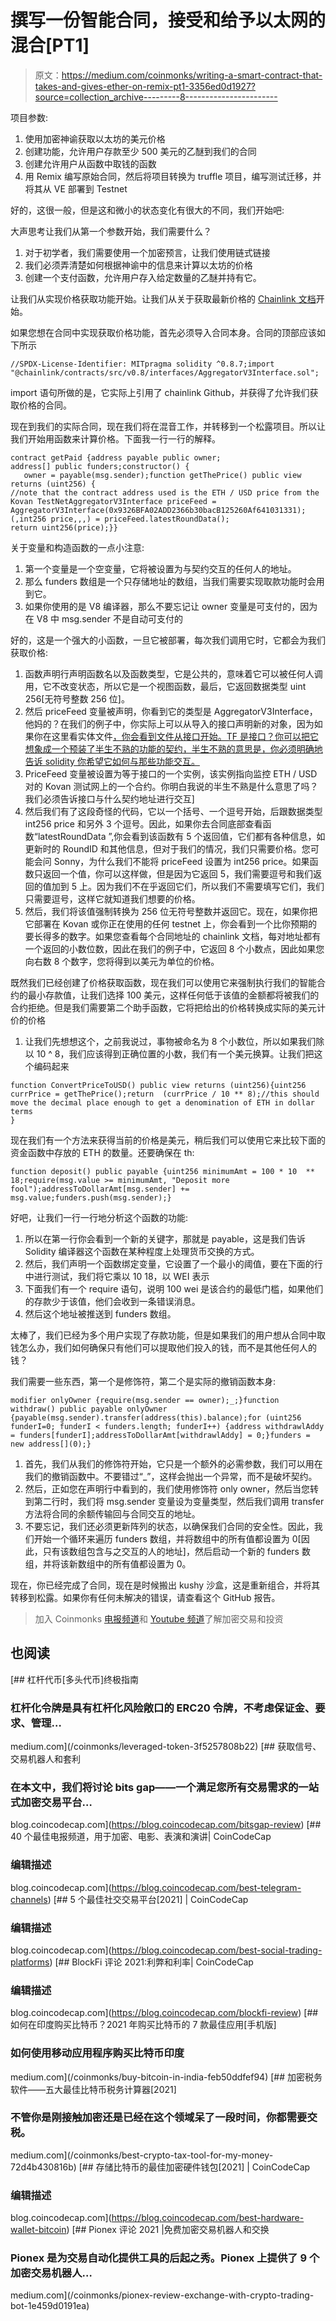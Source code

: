 # 撰写一份智能合同，接受和给予以太网的混合[PT1]

> 原文：<https://medium.com/coinmonks/writing-a-smart-contract-that-takes-and-gives-ether-on-remix-pt1-3356ed0d1927?source=collection_archive---------8----------------------->

项目参数:

1.  使用加密神谕获取以太坊的美元价格
2.  创建功能，允许用户存款至少 500 美元的乙醚到我们的合同
3.  创建允许用户从函数中取钱的函数
4.  用 Remix 编写原始合同，然后将项目转换为 truffle 项目，编写测试迁移，并将其从 VE 部署到 Testnet

好的，这很一般，但是这和微小的状态变化有很大的不同，我们开始吧:

大声思考让我们从第一个参数开始，我们需要什么？

1.  对于初学者，我们需要使用一个加密预言，让我们使用链式链接
2.  我们必须弄清楚如何根据神谕中的信息来计算以太坊的价格
3.  创建一个支付函数，允许用户存入给定数量的乙醚并持有它。

让我们从实现价格获取功能开始。让我们从关于获取最新价格的 [Chainlink 文档](http://docs.chain.link/docs/get-the-latest-price/)开始。

如果您想在合同中实现获取价格功能，首先必须导入合同本身。合同的顶部应该如下所示

```
//SPDX-License-Identifier: MITpragma solidity ^0.8.7;import "@chainlink/contracts/src/v0.8/interfaces/AggregatorV3Interface.sol";
```

import 语句所做的是，它实际上引用了 chainlink Github，并获得了允许我们获取价格的合同。

现在到我们的实际合同，现在我们将在混音工作，并转移到一个松露项目。所以让我们开始用函数来计算价格。下面我一行一行的解释。

```
contract getPaid {address payable public owner;
address[] public funders;constructor() {
   owner = payable(msg.sender);function getThePrice() public view returns (uint256) {
//note that the contract address used is the ETH / USD price from the Kovan TestNetAggregatorV3Interface priceFeed = AggregatorV3Interface(0x9326BFA02ADD2366b30bacB125260Af641031331);
(,int256 price,,,) = priceFeed.latestRoundData();
return uint256(price);}}
```

关于变量和构造函数的一点小注意:

1.  第一个变量是一个空变量，它将被设置为与契约交互的任何人的地址。
2.  那么 funders 数组是一个只存储地址的数组，当我们需要实现取款功能时会用到它。
3.  如果你使用的是 V8 编译器，那么不要忘记让 owner 变量是可支付的，因为在 V8 中 msg.sender 不是自动可支付的

好的，这是一个强大的小函数，一旦它被部署，每次我们调用它时，它都会为我们获取价格:

1.  函数声明行声明函数名以及函数类型，它是公共的，意味着它可以被任何人调用，它不改变状态，所以它是一个视图函数，最后，它返回数据类型 uint 256[无符号整数 256 位]。
2.  然后 priceFeed 变量被声明，你看到它的类型是 AggregatorV3Interface，他妈的？在我们的例子中，你实际上可以从导入的接口声明新的对象，因为如果你在这里看实体文件[，你会看到文件从接口开始。TF 是接口？你可以把它想象成一个预装了半生不熟的功能的契约，半生不熟的意思是，你必须明确地告诉 solidity 你希望它如何与那些功能交互。](https://github.com/smartcontractkit/chainlink/blob/master/contracts/src/v0.8/interfaces/AggregatorV3Interface.sol)
3.  PriceFeed 变量被设置为等于接口的一个实例，该实例指向监控 ETH / USD 对的 Kovan 测试网上的一个合约。你明白我说的半生不熟是什么意思了吗？我们必须告诉接口与什么契约地址进行交互]
4.  然后我们有了这段奇怪的代码，它以一个括号、一个逗号开始，后跟数据类型 int256 price 和另外 3 个逗号。因此，如果你去合同底部查看函数“latestRoundData ”,你会看到该函数有 5 个返回值，它们都有各种信息，如更新时的 RoundID 和其他信息，但对于我们的情况，我们只需要价格。您可能会问 Sonny，为什么我们不能将 priceFeed 设置为 int256 price。如果函数只返回一个值，你可以这样做，但是因为它返回 5，我们需要逗号和我们返回的值加到 5 上。因为我们不在乎返回它们，所以我们不需要填写它们，我们只需要逗号，这样它就知道我们想要的价格。
5.  然后，我们将该值强制转换为 256 位无符号整数并返回它。现在，如果你把它部署在 Kovan 或你正在使用的任何 testnet 上，你会看到一个比你预期的要长得多的数字。如果您查看每个合同地址的 chainlink 文档，每对地址都有一个返回的小数位数，因此在我们的例子中，它返回 8 个小数点，因此如果您向右数 8 个数字，您将得到以美元为单位的价格。

既然我们已经创建了价格获取函数，现在我们可以使用它来强制执行我们的智能合约的最小存款值，让我们选择 100 美元，这样任何低于该值的金额都将被我们的合约拒绝。但是我们需要第二个助手函数，它将把给出的价格转换成实际的美元计价的价格

1.  让我们先想想这个，之前我说过，事物被命名为 8 个小数位，所以如果我们除以 10 ^ 8，我们应该得到正确位置的小数，我们有一个美元换算。让我们把这个编码起来

```
function ConvertPriceToUSD() public view returns (uint256){uint256 currPrice = getThePrice();return  (currPrice / 10 ** 8);//this should move the decimal place enough to get a denomination of ETH in dollar terms
}
```

现在我们有一个方法来获得当前的价格是美元，稍后我们可以使用它来比较下面的资金函数中存放的 ETH 的数量。还要确保在 th:

```
function deposit() public payable {uint256 minimumAmt = 100 * 10  ** 18;require(msg.value >= minimumAmt, "Deposit more fool");addressToDollarAmt[msg.sender] += msg.value;funders.push(msg.sender);}
```

好吧，让我们一行一行地分析这个函数的功能:

1.  所以在第一行你会看到一个新的关键字，那就是 payable，这是我们告诉 Solidity 编译器这个函数在某种程度上处理货币交换的方式。
2.  然后，我们声明一个函数绑定变量，它设置了一个最小的阈值，要在下面的行中进行测试，我们将它乘以 10 18，以 WEI 表示
3.  下面我们有一个 require 语句，说明 100 wei 是该合约的最低门槛，如果他们的存款少于该值，他们会收到一条错误消息。
4.  然后这个地址被推送到 funders 数组。

太棒了，我们已经为多个用户实现了存款功能，但是如果我们的用户想从合同中取钱怎么办，我们如何确保只有他们可以提取他们投入的钱，而不是其他任何人的钱？

我们需要一些东西，第一个是修饰符，第二个是实际的撤销函数本身:

```
modifier onlyOwner {require(msg.sender == owner);_;}function withdraw() public payable onlyOwner {payable(msg.sender).transfer(address(this).balance);for (uint256 funderI=0; funderI < funders.length; funderI++) {address withdrawlAddy = funders[funderI];addressToDollarAmt[withdrawlAddy] = 0;}funders = new address[](0);}
```

1.  首先，我们从我们的修饰符开始，它只是一个额外的必需参数，我们可以用在我们的撤销函数中。不要错过“_”，这样会抛出一个异常，而不是破坏契约。
2.  然后，正如您在声明行中看到的，我们使用修饰符 only owner，然后当您转到第二行时，我们将 msg.sender 变量设为变量类型，然后我们调用 transfer 方法将合同的余额传输回与合同交互的地址。
3.  不要忘记，我们还必须更新阵列的状态，以确保我们合同的安全性。因此，我们开始一个循环来遍历 funders 数组，并将数组中的所有值都设置为 0[因此，只有该数组包含与之交互的人的地址]，然后启动一个新的 funders 数组，并将该新数组中的所有值都设置为 0。

现在，你已经完成了合同，现在是时候搬出 kushy 沙盒，这是重新组合，并将其转移到松露。如果你有任何未解决的错误，请查看这个 GitHub 报告。

> 加入 Coinmonks [电报频道](https://t.me/coincodecap)和 [Youtube 频道](https://www.youtube.com/c/coinmonks/videos)了解加密交易和投资

## 也阅读

[](/coinmonks/leveraged-token-3f5257808b22) [## 杠杆代币[多头代币]终极指南

### 杠杆化令牌是具有杠杆化风险敞口的 ERC20 令牌，不考虑保证金、要求、管理…

medium.com](/coinmonks/leveraged-token-3f5257808b22) [](https://blog.coincodecap.com/bitsgap-review) [## 获取信号、交易机器人和套利

### 在本文中，我们将讨论 bits gap——一个满足您所有交易需求的一站式加密交易平台…

blog.coincodecap.com](https://blog.coincodecap.com/bitsgap-review) [](https://blog.coincodecap.com/best-telegram-channels) [## 40 个最佳电报频道，用于加密、电影、表演和演讲| CoinCodeCap

### 编辑描述

blog.coincodecap.com](https://blog.coincodecap.com/best-telegram-channels) [](https://blog.coincodecap.com/best-social-trading-platforms) [## 5 个最佳社交交易平台[2021] | CoinCodeCap

### 编辑描述

blog.coincodecap.com](https://blog.coincodecap.com/best-social-trading-platforms) [](https://blog.coincodecap.com/blockfi-review) [## BlockFi 评论 2021:利弊和利率| CoinCodeCap

### 编辑描述

blog.coincodecap.com](https://blog.coincodecap.com/blockfi-review) [](/coinmonks/buy-bitcoin-in-india-feb50ddfef94) [## 如何在印度购买比特币？2021 年购买比特币的 7 款最佳应用[手机版]

### 如何使用移动应用程序购买比特币印度

medium.com](/coinmonks/buy-bitcoin-in-india-feb50ddfef94) [](/coinmonks/best-crypto-tax-tool-for-my-money-72d4b430816b) [## 加密税务软件——五大最佳比特币税务计算器[2021]

### 不管你是刚接触加密还是已经在这个领域呆了一段时间，你都需要交税。

medium.com](/coinmonks/best-crypto-tax-tool-for-my-money-72d4b430816b) [](https://blog.coincodecap.com/best-hardware-wallet-bitcoin) [## 存储比特币的最佳加密硬件钱包[2021] | CoinCodeCap

### 编辑描述

blog.coincodecap.com](https://blog.coincodecap.com/best-hardware-wallet-bitcoin) [](/coinmonks/pionex-review-exchange-with-crypto-trading-bot-1e459d0191ea) [## Pionex 评论 2021 |免费加密交易机器人和交换

### Pionex 是为交易自动化提供工具的后起之秀。Pionex 上提供了 9 个加密交易机器人…

medium.com](/coinmonks/pionex-review-exchange-with-crypto-trading-bot-1e459d0191ea)